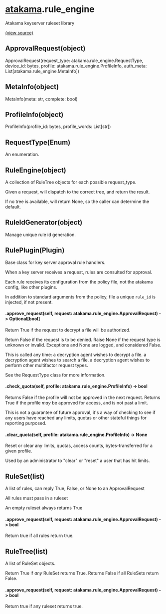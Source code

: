 # [atakama](atakama.md).rule_engine
Atakama keyserver ruleset library


[(view source)](https://github.com/AtakamaLLC/atakama_sdk/blob/master/atakama/rule_engine.py)
## ApprovalRequest(object)
ApprovalRequest(request_type: atakama.rule_engine.RequestType, device_id: bytes, profile: atakama.rule_engine.ProfileInfo, auth_meta: List[atakama.rule_engine.MetaInfo])



## MetaInfo(object)
MetaInfo(meta: str, complete: bool)



## ProfileInfo(object)
ProfileInfo(profile_id: bytes, profile_words: List[str])



## RequestType(Enum)
An enumeration.



## RuleEngine(object)
A collection of RuleTree objects for each possible request_type.

Given a request, will dispatch to the correct tree, and return the result.

If no tree is available, will return None, so the caller can determine the default.




## RuleIdGenerator(object)
Manage unique rule id generation.



## RulePlugin(Plugin)

Base class for key server approval rule handlers.

When a key server receives a request, rules are consulted for approval.

Each rule receives its configuration from the policy file,
not the atakama config, like other plugins.

In addition to standard arguments from the policy, file a unique
`rule_id` is injected, if not present.



#### .approve_request(self, request: atakama.rule_engine.ApprovalRequest) -> Optional[bool]

Return True if the request to decrypt a file will be authorized.

Return False if the request is to be denied.
Raise None if the request type is unknown or invalid.
Exceptions and None are logged, and considered False.

This is called any time:
    a decryption agent wishes to decrypt a file.
    a decryption agent wishes to search a file.
    a decryption agent wishes to perform other multifactor request types.

See the RequestType class for more information.


#### .check_quota(self, profile: atakama.rule_engine.ProfileInfo) -> bool

Returns False if the profile will not be approved in the next request.
Returns True if the profile *may* be approved for access, and is not past a limit.

This is not a guarantee of future approval, it's a way of checking to see if any users have
reached any limits, quotas or other stateful things for reporting purposed.


#### .clear_quota(self, profile: atakama.rule_engine.ProfileInfo) -> None

Reset or clear any limits, quotas, access counts, bytes-transferred for a given profile.

Used by an administrator to "clear" or "reset" a user that has hit limits.



## RuleSet(list)
A list of rules, can reply True, False, or None to an ApprovalRequest

All rules must pass in a ruleset

An empty ruleset always returns True



#### .approve_request(self, request: atakama.rule_engine.ApprovalRequest) -> bool
Return true if all rules return true.


## RuleTree(list)
A list of RuleSet objects.

Return True if *any* RuleSet returns True.
Returns False if all RuleSets return False.



#### .approve_request(self, request: atakama.rule_engine.ApprovalRequest) -> bool
Return true if any ruleset returns true.


